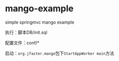 # mango-example
simple springmvc mango example

执行：脚本DB/init.sql

配置文件：conf/*

启动：```org.jfaster.mango```包下```StartAppWorker main```方法
